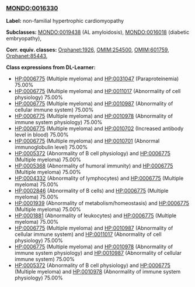 
### [MONDO:0016330](http://purl.obolibrary.org/obo/MONDO_0016330)
**Label:** non-familial hypertrophic cardiomyopathy

**Subclasses:** [MONDO:0019438](http://purl.obolibrary.org/obo/MONDO_0019438) (AL amyloidosis), [MONDO:0016018](http://purl.obolibrary.org/obo/MONDO_0016018) (diabetic embryopathy), 

**Corr. equiv. classes:** [Orphanet:1926](http://www.orpha.net/ORDO/Orphanet_1926), [OMIM:254500](http://purl.obolibrary.org/obo/OMIM_254500), [OMIM:601759](http://purl.obolibrary.org/obo/OMIM_601759), [Orphanet:85443](http://www.orpha.net/ORDO/Orphanet_85443), 

**Class expressions from DL-Learner:**

- [HP:0006775](http://purl.obolibrary.org/obo/HP_0006775) (Multiple myeloma) and [HP:0031047](http://purl.obolibrary.org/obo/HP_0031047) (Paraproteinemia) 75.00%
- [HP:0006775](http://purl.obolibrary.org/obo/HP_0006775) (Multiple myeloma) and [HP:0011017](http://purl.obolibrary.org/obo/HP_0011017) (Abnormality of cell physiology) 75.00%
- [HP:0006775](http://purl.obolibrary.org/obo/HP_0006775) (Multiple myeloma) and [HP:0010987](http://purl.obolibrary.org/obo/HP_0010987) (Abnormality of cellular immune system) 75.00%
- [HP:0006775](http://purl.obolibrary.org/obo/HP_0006775) (Multiple myeloma) and [HP:0010978](http://purl.obolibrary.org/obo/HP_0010978) (Abnormality of immune system physiology) 75.00%
- [HP:0006775](http://purl.obolibrary.org/obo/HP_0006775) (Multiple myeloma) and [HP:0010702](http://purl.obolibrary.org/obo/HP_0010702) (Increased antibody level in blood) 75.00%
- [HP:0006775](http://purl.obolibrary.org/obo/HP_0006775) (Multiple myeloma) and [HP:0010701](http://purl.obolibrary.org/obo/HP_0010701) (Abnormal immunoglobulin level) 75.00%
- [HP:0005372](http://purl.obolibrary.org/obo/HP_0005372) (Abnormality of B cell physiology) and [HP:0006775](http://purl.obolibrary.org/obo/HP_0006775) (Multiple myeloma) 75.00%
- [HP:0005368](http://purl.obolibrary.org/obo/HP_0005368) (Abnormality of humoral immunity) and [HP:0006775](http://purl.obolibrary.org/obo/HP_0006775) (Multiple myeloma) 75.00%
- [HP:0004332](http://purl.obolibrary.org/obo/HP_0004332) (Abnormality of lymphocytes) and [HP:0006775](http://purl.obolibrary.org/obo/HP_0006775) (Multiple myeloma) 75.00%
- [HP:0002846](http://purl.obolibrary.org/obo/HP_0002846) (Abnormality of B cells) and [HP:0006775](http://purl.obolibrary.org/obo/HP_0006775) (Multiple myeloma) 75.00%
- [HP:0001939](http://purl.obolibrary.org/obo/HP_0001939) (Abnormality of metabolism/homeostasis) and [HP:0006775](http://purl.obolibrary.org/obo/HP_0006775) (Multiple myeloma) 75.00%
- [HP:0001881](http://purl.obolibrary.org/obo/HP_0001881) (Abnormality of leukocytes) and [HP:0006775](http://purl.obolibrary.org/obo/HP_0006775) (Multiple myeloma) 75.00%
- [HP:0006775](http://purl.obolibrary.org/obo/HP_0006775) (Multiple myeloma) and [HP:0010987](http://purl.obolibrary.org/obo/HP_0010987) (Abnormality of cellular immune system) and [HP:0011017](http://purl.obolibrary.org/obo/HP_0011017) (Abnormality of cell physiology) 75.00%
- [HP:0006775](http://purl.obolibrary.org/obo/HP_0006775) (Multiple myeloma) and [HP:0010978](http://purl.obolibrary.org/obo/HP_0010978) (Abnormality of immune system physiology) and [HP:0010987](http://purl.obolibrary.org/obo/HP_0010987) (Abnormality of cellular immune system) 75.00%
- [HP:0005372](http://purl.obolibrary.org/obo/HP_0005372) (Abnormality of B cell physiology) and [HP:0006775](http://purl.obolibrary.org/obo/HP_0006775) (Multiple myeloma) and [HP:0010978](http://purl.obolibrary.org/obo/HP_0010978) (Abnormality of immune system physiology) 75.00%


